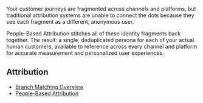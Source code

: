 Your customer journeys are fragmented across channels and platforms, but traditional attribution systems are unable to connect the dots because they see each fragment as a different, anonymous user.

People-Based Attribution stitches all of these identity fragments back together. The result: a single, deduplicated persona for each of your actual human customers, available to reference across every channel and platform for accurate measurement and personalized user experiences.

## Attribution
- [Branch Matching Overview](/pages/dashboard/integrate/)
- [People-Based Attribution](/pages/dashboard/timezone/)
